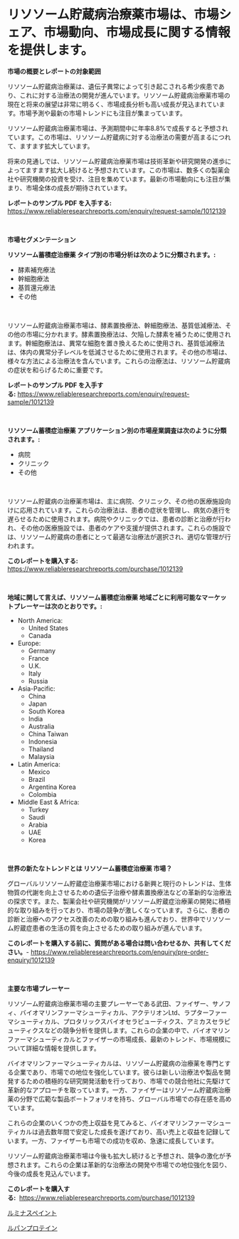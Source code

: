 <p><h1>リソソーム貯蔵病治療薬市場は、市場シェア、市場動向、市場成長に関する情報を提供します。</h1></p><p><strong>市場の概要とレポートの対象範囲</strong></p>
<p><p>リソソーム貯蔵病治療薬は、遺伝子異常によって引き起こされる希少疾患であり、これに対する治療法の開発が進んでいます。リソソーム貯蔵病治療薬市場の現在と将来の展望は非常に明るく、市場成長分析も高い成長が見込まれています。市場予測や最新の市場トレンドにも注目が集まっています。</p><p>リソソーム貯蔵病治療薬市場は、予測期間中に年率8.8%で成長すると予想されています。この市場は、リソソーム貯蔵病に対する治療法の需要が高まるにつれて、ますます拡大しています。</p><p>将来の見通しでは、リソソーム貯蔵病治療薬市場は技術革新や研究開発の進歩によってますます拡大し続けると予想されています。この市場は、数多くの製薬会社や研究機関の投資を受け、注目を集めています。最新の市場動向にも注目が集まり、市場全体の成長が期待されています。</p></p>
<p><strong>レポートのサンプル PDF を入手する:</strong> <a href="https://www.reliableresearchreports.com/enquiry/request-sample/1012139">https://www.reliableresearchreports.com/enquiry/request-sample/1012139</a></p>
<p>&nbsp;</p>
<p><strong>市場セグメンテーション</strong></p>
<p><strong>リソソーム蓄積症治療薬 タイプ別の市場分析は次のように分類されます。:</strong></p>
<p><ul><li>酵素補充療法</li><li>幹細胞療法</li><li>基質還元療法</li><li>その他</li></ul></p>
<p>&nbsp;</p>
<p><p>リソソーム貯蔵病治療薬市場は、酵素置換療法、幹細胞療法、基質低減療法、その他の市場に分かれます。酵素置換療法は、欠陥した酵素を補うために使用されます。幹細胞療法は、異常な細胞を置き換えるために使用され、基質低減療法は、体内の異常分子レベルを低減させるために使用されます。その他の市場は、様々な方法による治療法を含んでいます。これらの治療法は、リソソーム貯蔵病の症状を和らげるために重要です。</p></p>
<p><strong>レポートのサンプル PDF を入手する:</strong>&nbsp;<a href="https://www.reliableresearchreports.com/enquiry/request-sample/1012139">https://www.reliableresearchreports.com/enquiry/request-sample/1012139</a></p>
<p>&nbsp;</p>
<p><strong> リソソーム蓄積症治療薬 アプリケーション別の市場産業調査は次のように分類されます。:</strong></p>
<p><ul><li>病院</li><li>クリニック</li><li>その他</li></ul></p>
<p>&nbsp;</p>
<p><p>リソソーム貯蔵病の治療薬市場は、主に病院、クリニック、その他の医療施設向けに応用されています。これらの治療法は、患者の症状を管理し、病気の進行を遅らせるために使用されます。病院やクリニックでは、患者の診断と治療が行われ、その他の医療施設では、患者のケアや支援が提供されます。これらの施設では、リソソーム貯蔵病の患者にとって最適な治療法が選択され、適切な管理が行われます。</p></p>
<p><strong>このレポートを購入する:</strong>&nbsp; <a href="https://www.reliableresearchreports.com/purchase/1012139">https://www.reliableresearchreports.com/purchase/1012139</a></p>
<p>&nbsp;</p>
<p><strong>地域に関して言えば、リソソーム蓄積症治療薬 地域ごとに利用可能なマーケットプレーヤーは次のとおりです。:</strong></p>
<p><ul>
    <li>
        North America:
        <ul>
            <li>United States</li>
            <li>Canada</li>
        </ul>
    </li>
    <li>
        Europe:
        <ul>
            <li>Germany</li>
            <li>France</li>
            <li>U.K.</li>
            <li>Italy</li>
            <li>Russia</li>
        </ul>
    </li>
    <li>
        Asia-Pacific:
        <ul>
            <li>China</li>
            <li>Japan</li>
            <li>South Korea</li>
            <li>India</li>
            <li>Australia</li>
            <li>China Taiwan</li>
            <li>Indonesia</li>
            <li>Thailand</li>
            <li>Malaysia</li>
        </ul>
    </li>
    <li>
        Latin America:
        <ul>
            <li>Mexico</li>
            <li>Brazil</li>
            <li>Argentina Korea</li>
            <li>Colombia</li>
        </ul>
    </li>
    <li>
        Middle East & Africa:
        <ul>
            <li>Turkey</li>
            <li>Saudi</li>
            <li>Arabia</li>
            <li>UAE</li>
            <li>Korea</li>
        </ul>
    </li>
    </ul></p>
<p>&nbsp;</p>
<p><strong>世界の新たなトレンドとは リソソーム蓄積症治療薬 市場？</strong></p>
<p><p>グローバルリソソーム貯蔵症治療薬市場における新興と現行のトレンドは、生体物質の代謝を向上させるための遺伝子治療や酵素置換療法などの革新的な治療法の探求です。また、製薬会社や研究機関がリソソーム貯蔵症治療薬の開発に積極的な取り組みを行っており、市場の競争が激しくなっています。さらに、患者の診断と治療へのアクセス改善のための取り組みも進んでおり、世界中でリソソーム貯蔵症患者の生活の質を向上させるための取り組みが進んでいます。</p></p>
<p><strong>このレポートを購入する前に、質問がある場合は問い合わせるか、共有してください。</strong>- <a href="https://www.reliableresearchreports.com/enquiry/pre-order-enquiry/1012139">https://www.reliableresearchreports.com/enquiry/pre-order-enquiry/1012139</a></p>
<p>&nbsp;</p>
<p><strong>主要な市場プレーヤー</strong></p>
<p><p>リソゾーム貯蔵病治療薬市場の主要プレーヤーである武田、ファイザー、サノフィ、バイオマリンファーマシューティカル、アクテリオンLtd、ラプターファーマシューティカル、プロタリックスバイオセラピューティクス、アミカスセラピューティクスなどの競争分析を提供します。これらの企業の中で、バイオマリンファーマシューティカルとファイザーの市場成長、最新のトレンド、市場規模について詳細な情報を提供します。</p><p>バイオマリンファーマシューティカルは、リソゾーム貯蔵病の治療薬を専門とする企業であり、市場での地位を強化しています。彼らは新しい治療法や製品を開発するための積極的な研究開発活動を行っており、市場での競合他社に先駆けて革新的なアプローチを取っています。一方、ファイザーはリソゾーム貯蔵病治療薬の分野で広範な製品ポートフォリオを持ち、グローバル市場での存在感を高めています。</p><p>これらの企業のいくつかの売上収益を見てみると、バイオマリンファーマシューティカルは過去数年間で安定した成長を遂げており、高い売上と収益を記録しています。一方、ファイザーも市場での成功を収め、急速に成長しています。</p><p>リソゾーム貯蔵病治療薬市場は今後も拡大し続けると予想され、競争の激化が予想されます。これらの企業は革新的な治療法の開発や市場での地位強化を図り、今後の成長を見込んでいます。</p></p>
<p><strong>このレポートを購入する:</strong>&nbsp;&nbsp;<a href="https://www.reliableresearchreports.com/purchase/1012139">https://www.reliableresearchreports.com/purchase/1012139</a></p>
<p><p><a href="https://github.com/laurenreichert/Market-Research-Report-List-1/blob/main/96115635856.md">ルミナスペイント</a></p><p><a href="https://github.com/RodHoppe07/Market-Research-Report-List-1/blob/main/80381605857.md">ルパンプロテイン</a></p></p>